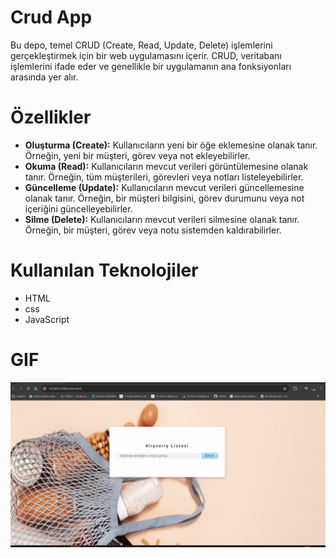 # Crud App 
Bu depo, temel CRUD (Create, Read, Update, Delete) işlemlerini gerçekleştirmek için bir web uygulamasını içerir. CRUD, veritabanı işlemlerini ifade eder ve genellikle bir uygulamanın ana fonksiyonları arasında yer alır.

# Özellikler 
- **Oluşturma (Create):** Kullanıcıların yeni bir öğe eklemesine olanak tanır. Örneğin, yeni bir müşteri, görev veya not ekleyebilirler.
- **Okuma (Read):** Kullanıcıların mevcut verileri görüntülemesine olanak tanır. Örneğin, tüm müşterileri, görevleri veya notları listeleyebilirler.
- **Güncelleme (Update):** Kullanıcıların mevcut verileri güncellemesine olanak tanır. Örneğin, bir müşteri bilgisini, görev durumunu veya not içeriğini güncelleyebilirler.
- **Silme (Delete):** Kullanıcıların mevcut verileri silmesine olanak tanır. Örneğin, bir müşteri, görev veya notu sistemden kaldırabilirler.

# Kullanılan Teknolojiler
- HTML
- css
- JavaScript

# GIF
![](images/crudapp.gif)

